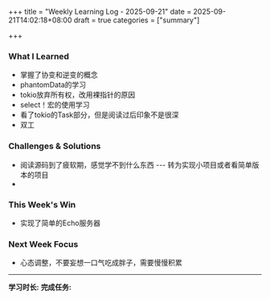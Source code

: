 +++
title = "Weekly Learning Log - 2025-09-21"
date = 2025-09-21T14:02:18+08:00
draft = true
categories = ["summary"]

+++

### What I Learned
- 掌握了协变和逆变的概念
- phantomData的学习
- tokio放弃所有权，改用裸指针的原因
- select！宏的使用学习
- 看了tokio的Task部分，但是阅读过后印象不是很深
- 双工

### Challenges & Solutions
- 阅读源码到了疲软期，感觉学不到什么东西 --- 转为实现小项目或者看简单版本的项目
- 

### This Week's Win
- 实现了简单的Echo服务器

### Next Week Focus
- 心态调整，不要妄想一口气吃成胖子，需要慢慢积累

---
**学习时长:** 
**完成任务:**
